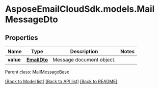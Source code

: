 # AsposeEmailCloudSdk.models.MailMessageDto
## Properties
Name | Type | Description | Notes
------------ | ------------- | ------------- | -------------
**value** | [**EmailDto**](EmailDto.md) | Message document object.              | 

 Parent class: [MailMessageBase](MailMessageBase.md)

[[Back to Model list]](README.md#documentation-for-models) [[Back to API list]](README.md#documentation-for-api-endpoints) [[Back to README]](README.md)



